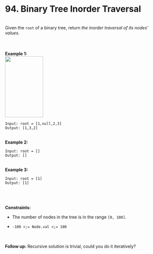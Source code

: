 # 94. Binary Tree Inorder Traversal

<br />Given the `root` of a binary tree, return <em>the inorder traversal of its nodes' values</em>.<br />
<br /> <br />
<br />**Example 1:**<br />
<img alt="" src="https://assets.leetcode.com/uploads/2020/09/15/inorder_1.jpg" style="width:125px;height:200px"/>
```
Input: root = [1,null,2,3]
Output: [1,3,2]
```
<br />**Example 2:**<br />
```
Input: root = []
Output: []
```
<br />**Example 3:**<br />
```
Input: root = [1]
Output: [1]
```
<br /> <br />
<br />**Constraints:**<br />

* The number of nodes in the tree is in the range `[0, 100]`.

* `-100 <;= Node.val <;= 100`


<br /> <br />
**Follow up:** Recursive solution is trivial, could you do it iteratively?